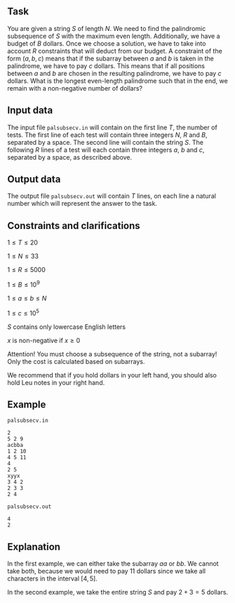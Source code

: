 ## Task

You are given a string $S$ of length $N$. We need to find the palindromic subsequence of $S$ with the maximum even length. Additionally, we have a budget of $B$ dollars. Once we choose a solution, we have to take into account $R$ constraints that will deduct from our budget. A constraint of the form $(a, b, c)$ means that if the subarray between $a$ and $b$ is taken in the palindrome, we have to pay $c$ dollars. This means that if all positions between $a$ and $b$ are chosen in the resulting palindrome, we have to pay $c$ dollars. What is the longest even-length palindrome such that in the end, we remain with a non-negative number of dollars?

## Input data

The input file `palsubsecv.in` will contain on the first line $T$, the number of tests. The first line of each test will contain three integers $N$, $R$ and $B$, separated by a space. The second line will contain the string $S$. The following $R$ lines of a test will each contain three integers $a$, $b$ and $c$, separated by a space, as described above.

## Output data

The output file `palsubsecv.out` will contain $T$ lines, on each line a natural number which will represent the answer to the task.

## Constraints and clarifications

$1 \leq T \leq 20$

$1 \leq N \leq 33$

$1 \leq R \leq 5000$

$1 \leq B \leq 10^9$

$1 \leq a \leq b \leq N$

$1 \leq c \leq 10^5$

$S$ contains only lowercase English letters

$x$ is non-negative if $x \geq 0$

Attention! You must choose a subsequence of the string, not a subarray! Only the cost is calculated based on subarrays.

We recommend that if you hold dollars in your left hand, you should also hold Leu notes in your right hand. 

## Example

`palsubsecv.in`
```
2 
5 2 9 
acbba 
1 2 10 
4 5 11 
4 
2 5 
xyyx 
3 4 2 
2 3 3 
2 4 
```

`palsubsecv.out`
```
4 
2 
```

## Explanation

In the first example, we can either take the subarray $aa$ or $bb$. We cannot take both, because we would need to pay 11 dollars since we take all characters in the interval $[4, 5]$.

In the second example, we take the entire string $S$ and pay $2 + 3 = 5$ dollars.